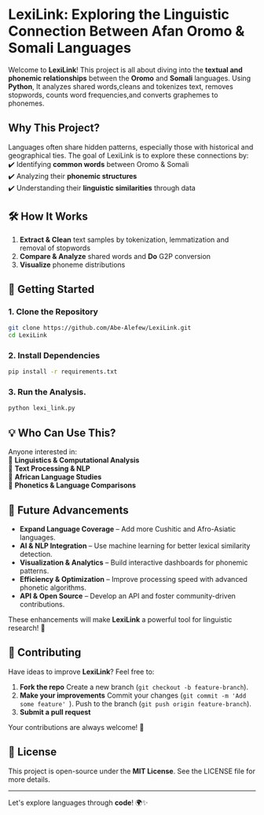 # **LexiLink: Exploring the Linguistic Connection Between Afan Oromo & Somali Languages**  

Welcome to **LexiLink**! This project is all about diving into the **textual and phonemic relationships** between the **Oromo** and **Somali** languages. Using **Python**, It analyzes shared words,cleans and tokenizes text, removes stopwords, counts word frequencies,and converts graphemes to phonemes.



## **Why This Project?**  
Languages often share hidden patterns, especially those with historical and geographical ties. The goal of LexiLink is to explore these connections by:  
✔️ Identifying **common words** between Oromo & Somali  
✔️ Analyzing their **phonemic structures**  
✔️ Understanding their **linguistic similarities** through data  

## 🛠 **How It Works**  
1. **Extract & Clean** text samples by tokenization, lemmatization and removal of stopwords
2. **Compare & Analyze** shared words and **Do** G2P conversion  
3. **Visualize** phoneme distributions  


## 🚀 **Getting Started**  

### **1. Clone the Repository**  
```sh
git clone https://github.com/Abe-Alefew/LexiLink.git
cd LexiLink
```
### **2. Install Dependencies**
```sh
pip install -r requirements.txt
```
### **3. Run the Analysis.**
```sh
python lexi_link.py
```

## 💡 **Who Can Use This?**  
Anyone interested in:  
🔹 **Linguistics & Computational Analysis**  
🔹 **Text Processing & NLP**  
🔹 **African Language Studies**  
🔹 **Phonetics & Language Comparisons**  

## 🚀 Future Advancements  

- **Expand Language Coverage** – Add more Cushitic and Afro-Asiatic languages.  
- **AI & NLP Integration** – Use machine learning for better lexical similarity detection.  
- **Visualization & Analytics** – Build interactive dashboards for phonemic patterns.  
- **Efficiency & Optimization** – Improve processing speed with advanced phonetic algorithms.  
- **API & Open Source** – Develop an API and foster community-driven contributions.  

These enhancements will make **LexiLink** a powerful tool for linguistic research! 🚀  

## 🤝 **Contributing**  
Have ideas to improve **LexiLink**? Feel free to:  
1. **Fork the repo**
   Create a new branch (`git checkout -b feature-branch`).
2. **Make your improvements**
   Commit your changes (`git commit -m 'Add some feature' `).
   Push to the branch (`git push origin feature-branch`). 
3. **Submit a pull request**  

Your contributions are always welcome! 🚀  

## 📜 **License**  
This project is open-source under the **MIT License**. See the LICENSE file for more details.

---

Let's explore languages through **code**! 🌍✨  
